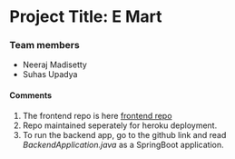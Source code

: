 # Project Title: E Mart

### Team members
* Neeraj Madisetty
* Suhas Upadya

#### Comments
1. The frontend repo is here [frontend repo](https://github.com/suup8526/ooad_emart)
2. Repo maintained seperately for heroku deployment.
3. To run the backend app, go to the github link and read *BackendApplication.java* as a SpringBoot application.
